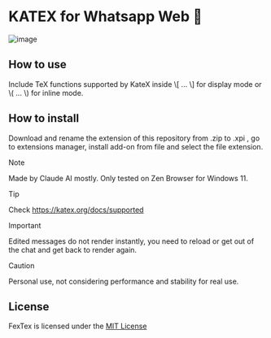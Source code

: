 # KATEX for Whatsapp Web 👾

![image](https://github.com/user-attachments/assets/26c98e3a-b93d-4f31-bd0b-4dda0e495520)

## How to use
Include TeX functions supported by KateX inside \\[ ... \\] for display mode or \\( ... \\) for inline mode. 

## How to install
Download and rename the extension of this repository from .zip to .xpi , go to extensions manager, install add-on from file and select the file extension. 
> [!NOTE]
> Made by Claude AI mostly. 
> Only tested on Zen Browser for Windows 11.

> [!TIP]
> Check https://katex.org/docs/supported

> [!IMPORTANT]
> Edited messages do not render instantly, you need to reload or get out of the chat and get back to render again.



> [!CAUTION]
> Personal use, not considering performance and stability for real use.

## License
FexTex is licensed under the [MIT License](https://opensource.org/licenses/MIT)
